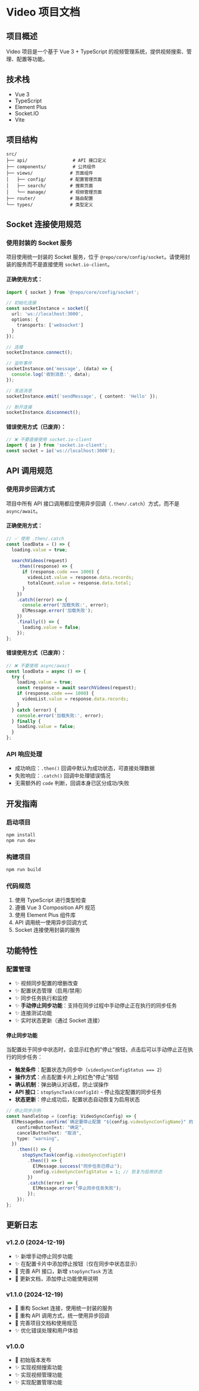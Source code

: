 # Video 项目文档

## 项目概述

Video 项目是一个基于 Vue 3 + TypeScript 的视频管理系统，提供视频搜索、管理、配置等功能。

## 技术栈

- Vue 3
- TypeScript
- Element Plus
- Socket.IO
- Vite

## 项目结构

```
src/
├── api/                 # API 接口定义
├── components/          # 公共组件
├── views/              # 页面组件
│   ├── config/         # 配置管理页面
│   ├── search/         # 搜索页面
│   └── manage/         # 视频管理页面
├── router/             # 路由配置
└── types/              # 类型定义
```

## Socket 连接使用规范

### 使用封装的 Socket 服务

项目使用统一封装的 Socket 服务，位于 `@repo/core/config/socket`。请使用封装的服务而不是直接使用 `socket.io-client`。

#### 正确使用方式：

```typescript
import { socket } from '@repo/core/config/socket';

// 初始化连接
const socketInstance = socket({
  url: 'ws://localhost:3000',
  options: {
    transports: ['websocket']
  }
});

// 连接
socketInstance.connect();

// 监听事件
socketInstance.on('message', (data) => {
  console.log('收到消息:', data);
});

// 发送消息
socketInstance.emit('sendMessage', { content: 'Hello' });

// 断开连接
socketInstance.disconnect();
```

#### 错误使用方式（已废弃）：

```typescript
// ❌ 不要直接使用 socket.io-client
import { io } from 'socket.io-client';
const socket = io('ws://localhost:3000');
```

## API 调用规范

### 使用异步回调方式

项目中所有 API 接口调用都应使用异步回调（`.then/.catch`）方式，而不是 `async/await`。

#### 正确使用方式：

```typescript
// ✅ 使用 .then/.catch
const loadData = () => {
  loading.value = true;
  
  searchVideos(request)
    .then((response) => {
      if (response.code === 1000) {
        videoList.value = response.data.records;
        totalCount.value = response.data.total;
      }
    })
    .catch((error) => {
      console.error('加载失败:', error);
      ElMessage.error('加载失败');
    })
    .finally(() => {
      loading.value = false;
    });
};
```

#### 错误使用方式（已废弃）：

```typescript
// ❌ 不要使用 async/await
const loadData = async () => {
  try {
    loading.value = true;
    const response = await searchVideos(request);
    if (response.code === 1000) {
      videoList.value = response.data.records;
    }
  } catch (error) {
    console.error('加载失败:', error);
  } finally {
    loading.value = false;
  }
};
```

### API 响应处理

- 成功响应：`.then()` 回调中默认为成功状态，可直接处理数据
- 失败响应：`.catch()` 回调中处理错误情况
- 无需额外的 `code` 判断，回调本身已区分成功/失败

## 开发指南

### 启动项目

```bash
npm install
npm run dev
```

### 构建项目

```bash
npm run build
```

### 代码规范

1. 使用 TypeScript 进行类型检查
2. 遵循 Vue 3 Composition API 规范
3. 使用 Element Plus 组件库
4. API 调用统一使用异步回调方式
5. Socket 连接使用封装的服务

## 功能特性

### 配置管理

- ✨ 视频同步配置的增删改查
- ✨ 配置状态管理（启用/禁用）
- ✨ 同步任务执行和监控
- ✨ **手动停止同步功能**：支持在同步过程中手动停止正在执行的同步任务
- ✨ 连接测试功能
- ✨ 实时状态更新（通过 Socket 连接）

#### 停止同步功能

当配置处于同步中状态时，会显示红色的"停止"按钮，点击后可以手动停止正在执行的同步任务：

- **触发条件**：配置状态为同步中（`videoSyncConfigStatus === 2`）
- **操作方式**：点击配置卡片上的红色"停止"按钮
- **确认机制**：弹出确认对话框，防止误操作
- **API 接口**：`stopSyncTask(configId)` - 停止指定配置的同步任务
- **状态更新**：停止成功后，配置状态自动恢复为启用状态

```typescript
// 停止同步示例
const handleStop = (config: VideoSyncConfig) => {
  ElMessageBox.confirm(`确定要停止配置 "${config.videoSyncConfigName}" 的同步任务吗？`, "确认停止", {
    confirmButtonText: "确定",
    cancelButtonText: "取消",
    type: "warning",
  })
    .then(() => {
      stopSyncTask(config.videoSyncConfigId!)
        .then(() => {
          ElMessage.success("同步任务已停止");
          config.videoSyncConfigStatus = 1; // 恢复为启用状态
        })
        .catch((error) => {
          ElMessage.error("停止同步任务失败");
        });
    });
};
```

## 更新日志

### v1.2.0 (2024-12-19)

- ✨ 新增手动停止同步功能
- ✨ 在配置卡片中添加停止按钮（仅在同步中状态显示）
- 🔧 完善 API 接口，新增 `stopSyncTask` 方法
- 📝 更新文档，添加停止功能使用说明

### v1.1.0 (2024-12-19)

- 🔧 重构 Socket 连接，使用统一封装的服务
- 🔧 重构 API 调用方式，统一使用异步回调
- 📝 完善项目文档和使用规范
- ✨ 优化错误处理和用户体验

### v1.0.0

- 🎉 初始版本发布
- ✨ 实现视频搜索功能
- ✨ 实现视频管理功能
- ✨ 实现配置管理功能
